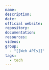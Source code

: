 ```yaml
---
name: 
description: 
date: 
official website: 
repository: 
documentation: 
resources: 
videos: 
group:
  - "[[Web APIs]]"
tags:
  - tech
---
```

